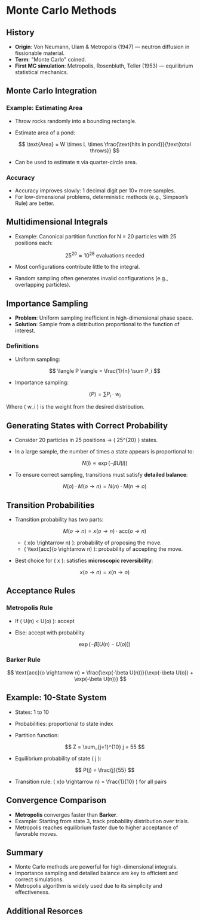 # Monte Carlo Methods

## History

- **Origin**: Von Neumann, Ulam & Metropolis (1947) — neutron diffusion in fissionable material.
- **Term**: "Monte Carlo" coined.
- **First MC simulation**: Metropolis, Rosenbluth, Teller (1953) — equilibrium statistical mechanics.

## Monte Carlo Integration

### Example: Estimating Area

- Throw rocks randomly into a bounding rectangle.
- Estimate area of a pond:

  $$
  \text{Area} = W \times L \times \frac{\text{hits in pond}}{\text{total throws}}
  $$

- Can be used to estimate π via quarter-circle area.

### Accuracy

- Accuracy improves slowly: 1 decimal digit per 10× more samples.
- For low-dimensional problems, deterministic methods (e.g., Simpson’s Rule) are better.

## Multidimensional Integrals

- Example: Canonical partition function for N = 20 particles with 25 positions each:

  $$
  25^{20} \approx 10^{28} \text{ evaluations needed}
  $$

- Most configurations contribute little to the integral.
- Random sampling often generates invalid configurations (e.g., overlapping particles).

## Importance Sampling

- **Problem**: Uniform sampling inefficient in high-dimensional phase space.
- **Solution**: Sample from a distribution proportional to the function of interest.

### Definitions

- Uniform sampling:

  $$
  \langle P \rangle = \frac{1}{n} \sum P_i
  $$

- Importance sampling:

  $$
  \langle P \rangle = \sum P_i \cdot w_i
  $$

Where \( w_i \) is the weight from the desired distribution.

## Generating States with Correct Probability

- Consider 20 particles in 25 positions → \( 25^{20} \) states.
- In a large sample, the number of times a state appears is proportional to:

  $$
  N(i) \propto \exp(-\beta U(i))
  $$

- To ensure correct sampling, transitions must satisfy **detailed balance**:

  $$
  N(o) \cdot M(o \rightarrow n) = N(n) \cdot M(n \rightarrow o)
  $$

## Transition Probabilities

- Transition probability has two parts:

  $$
  M(o \rightarrow n) = x(o \rightarrow n) \cdot \text{acc}(o \rightarrow n)
  $$

  - \( x(o \rightarrow n) \): probability of proposing the move.
  - \( \text{acc}(o \rightarrow n) \): probability of accepting the move.

- Best choice for \( x \): satisfies **microscopic reversibility**:

  $$
  x(o \rightarrow n) = x(n \rightarrow o)
  $$

## Acceptance Rules

### Metropolis Rule

- If \( U(n) < U(o) \): accept
- Else: accept with probability

  $$
  \exp(-\beta [U(n) - U(o)])
  $$

### Barker Rule

  $$
  \text{acc}(o \rightarrow n) = \frac{\exp(-\beta U(n))}{\exp(-\beta U(o)) + \exp(-\beta U(n))}
  $$

## Example: 10-State System

- States: 1 to 10
- Probabilities: proportional to state index
- Partition function:

  $$
  Z = \sum_{j=1}^{10} j = 55
  $$
- Equilibrium probability of state \( j \):

  $$
  P(j) = \frac{j}{55}
  $$

- Transition rule: \( x(o \rightarrow n) = \frac{1}{10} \) for all pairs

## Convergence Comparison

- **Metropolis** converges faster than **Barker**.
- Example: Starting from state 3, track probability distribution over trials.
- Metropolis reaches equilibrium faster due to higher acceptance of favorable moves.

## Summary

- Monte Carlo methods are powerful for high-dimensional integrals.
- Importance sampling and detailed balance are key to efficient and correct simulations.
- Metropolis algorithm is widely used due to its simplicity and effectiveness.

## Additional Resorces
